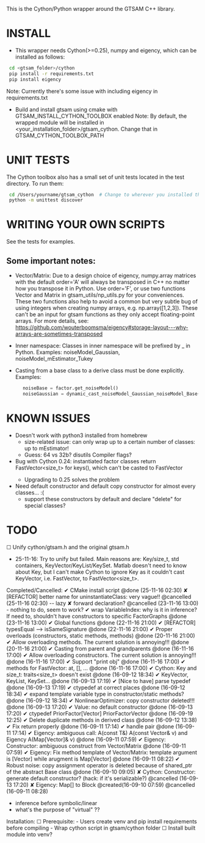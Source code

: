 This is the Cython/Python wrapper around the GTSAM C++ library.

INSTALL
=======
- This wrapper needs Cython(>=0.25), numpy and eigency, which can be installed 
as follows:

```bash
 cd <gtsam_folder>/cython
 pip install -r requirements.txt
 pip install eigency
```

Note: Currently there's some issue with including eigency in requirements.txt

- Build and install gtsam using cmake with GTSAM_INSTALL_CYTHON_TOOLBOX enabled
Note: By default, the wrapped module will be installed in 
<your_installation_folder>/gtsam_cython. Change that in GTSAM_CYTHON_TOOLBOX_PATH


UNIT TESTS
==========
The Cython toolbox also has a small set of unit tests located in the
test directory. To run them:

```bash
 cd /Users/yourname/gtsam_cython  # Change to wherever you installed the toolbox
 python -m unittest discover
```

WRITING YOUR OWN SCRIPTS
========================
See the tests for examples.

## Some important notes:

- Vector/Matrix: Due to a design choice of eigency, numpy.array matrices with the default order='A'
will always be transposed in C++ no matter how you transpose it in Python. Use order='F', or use
two functions Vector and Matrix in gtsam_utils/np_utils.py for your conveniences. These two functions
also help to avoid a common but very subtle bug of using integers when creating numpy arrays, 
e.g. np.array([1,2,3]). These can't be an input for gtsam functions as they only accept floating-point arrays.
For more details, see: https://github.com/wouterboomsma/eigency#storage-layout---why-arrays-are-sometimes-transposed

- Inner namespace: Classes in inner namespace will be prefixed by <innerNamespace>_ in Python.
Examples: noiseModel_Gaussian, noiseModel_mEstimator_Tukey

- Casting from a base class to a derive class must be done explicitly.
Examples: 
```Python
      noiseBase = factor.get_noiseModel()
      noiseGaussian = dynamic_cast_noiseModel_Gaussian_noiseModel_Base(noiseBase)       
```


KNOWN ISSUES
============
  - Doesn't work with python3 installed from homebrew
    - size-related issue: can only wrap up to a certain number of classes: up to mEstimator!
    - Guess: 64 vs 32b? disutils Compiler flags?
  - Bug with Cython 0.24: instantiated factor classes return FastVector<size_t> for keys(), which can't be casted to FastVector<Key>
    - Upgrading to 0.25 solves the problem 
  - Need default constructor and default copy constructor for almost every classes... :(
    - support these constructors by default and declare "delete" for special classes?


TODO
=====
☐ Unify cython/gtsam.h and the original gtsam.h
  - 25-11-16:
    Try to unify but failed. Main reasons are: Key/size_t, std containers, KeyVector/KeyList/KeySet. 
    Matlab doesn't need to know about Key, but I can't make Cython to ignore Key as it couldn't cast KeyVector, i.e. FastVector<Key>,
    to FastVector<size_t>. 

Completed/Cancelled:
✔ CMake install script @done (25-11-16 02:30)
✘ [REFACTOR] better name for uninstantiateClass: very vague!! @cancelled (25-11-16 02:30) -- lazy
✘ forward declaration? @cancelled (23-11-16 13:00) - nothing to do, seem to work?
✔ wrap VariableIndex: why is it in inference? If need to, shouldn't have constructors to specific FactorGraphs @done (23-11-16 13:00)
✔ Global functions @done (22-11-16 21:00)
✔ [REFACTOR] typesEqual --> isSameSignature @done (22-11-16 21:00)
✔ Proper overloads (constructors, static methods, methods) @done (20-11-16 21:00)
✔ Allow overloading methods. The current solution is annoying!!! @done (20-11-16 21:00)
✔ Casting from parent and grandparents @done (16-11-16 17:00)
✔ Allow overloading constructors. The current solution is annoying!!! @done (16-11-16 17:00)
✔ Support "print obj" @done (16-11-16 17:00)
✔ methods for FastVector: at, [], ...  @done (16-11-16 17:00)
✔ Cython: Key and size_t: traits<size_t> doesn't exist @done (16-09-12 18:34)
✔ KeyVector, KeyList, KeySet... @done (16-09-13 17:19)
✔ [Nice to have] parse typedef @done (16-09-13 17:19)
✔ ctypedef at correct places @done (16-09-12 18:34)
✔ expand template variable type in constructor/static methods? @done (16-09-12 18:34)
✔ NonlinearOptimizer: copy constructor deleted!!! @done (16-09-13 17:20)
✔ Value: no default constructor @done (16-09-13 17:20)
✔ ctypedef PriorFactor[Vector] PriorFactorVector @done (16-09-19 12:25)
✔ Delete duplicate methods in derived class @done (16-09-12 13:38)
✔ Fix return properly @done (16-09-11 17:14)
 ✔ handle pair @done (16-09-11 17:14)
✔ Eigency: ambiguous call: A(const T&) A(const Vector& v) and Eigency A(Map[Vector]& v) @done (16-09-11 07:59)
✔ Eigency: Constructor: ambiguous construct from Vector/Matrix @done (16-09-11 07:59)
✔ Eigency: Fix method template of Vector/Matrix: template argument is [Vector] while arugment is Map[Vector] @done (16-09-11 08:22)
✔ Robust noise: copy assignment operator is deleted because of shared_ptr of the abstract Base class @done (16-09-10 09:05)
✘ Cython: Constructor: generate default constructor? (hack: if it's serializable?) @cancelled (16-09-13 17:20)
✘ Eigency: Map[] to Block @created(16-09-10 07:59) @cancelled (16-09-11 08:28)

- inference before symbolic/linear
- what's the purpose of "virtual" ??

Installation:
  ☐ Prerequisite: 
    - Users create venv and pip install requirements before compiling
    - Wrap cython script in gtsam/cython folder
  ☐ Install built module into venv?
